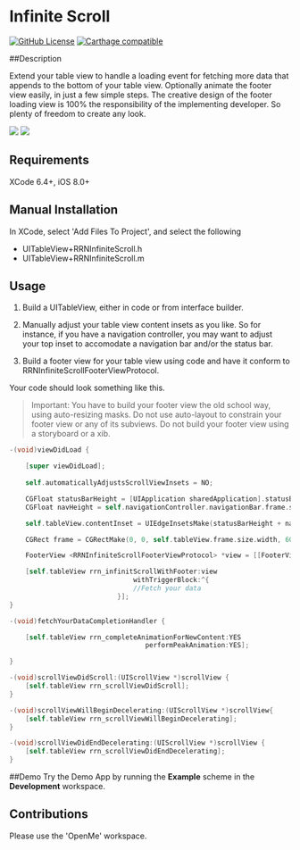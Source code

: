 Infinite Scroll
===============
[![GitHub License](https://img.shields.io/badge/license-MIT-lightgrey.svg)](https://raw.githubusercontent.com/rob-nash/InfiniteScroll/master/Licence.md)
[![Carthage compatible](https://img.shields.io/badge/Carthage-compatible-4BC51D.svg?style=flat)](https://github.com/Carthage/Carthage)

##Description

Extend your table view to handle a loading event for fetching more data that appends to the bottom of your table view. Optionally animate the footer view easily, in just a few simple steps. The creative design of the footer loading view is 100% the responsibility of the implementing developer. So plenty of freedom to create any look.

![](http://i.imgur.com/9XxVQ31.gif?1)
![](http://i.imgur.com/zfHf9vI.gif?1)

## Requirements
XCode 6.4+, iOS 8.0+

## Manual Installation
In XCode, select 'Add Files To Project', and select the following

* UITableView+RRNInfiniteScroll.h
* UITableView+RRNInfiniteScroll.m

## Usage
1. Build a UITableView, either in code or from interface builder.

2. Manually adjust your table view content insets as you like. So for instance, if you have a navigation controller, you may want to adjust your top inset to accomodate a navigation bar and/or the status bar.

3. Build a footer view for your table view using code and have it conform to RRNInfiniteScrollFooterViewProtocol.

Your code should look something like this.

>Important: You have to build your footer view the old school way, using auto-resizing masks. Do not use auto-layout to constrain your footer view or any of its subviews. Do not build your footer view using a storyboard or a xib.

```objective-c
-(void)viewDidLoad {

    [super viewDidLoad];
    
    self.automaticallyAdjustsScrollViewInsets = NO;

    CGFloat statusBarHeight = [UIApplication sharedApplication].statusBarFrame.size.height;
    CGFloat navHeight = self.navigationController.navigationBar.frame.size.height;

    self.tableView.contentInset = UIEdgeInsetsMake(statusBarHeight + navHeight, 0, 0, 0);

    CGRect frame = CGRectMake(0, 0, self.tableView.frame.size.width, 60.0f);

    FooterView <RRNInfiniteScrollFooterViewProtocol> *view = [[FooterView alloc] initWithFrame:frame];

    [self.tableView rrn_infinitScrollWithFooter:view
                               withTriggerBlock:^{
                               //Fetch your data
                           }];
}

-(void)fetchYourDataCompletionHandler {

    [self.tableView rrn_completeAnimationForNewContent:YES
                                  performPeakAnimation:YES];

}

-(void)scrollViewDidScroll:(UIScrollView *)scrollView {
    [self.tableView rrn_scrollViewDidScroll];
}

-(void)scrollViewWillBeginDecelerating:(UIScrollView *)scrollView{
    [self.tableView rrn_scrollViewWillBeginDecelerating];
}

-(void)scrollViewDidEndDecelerating:(UIScrollView *)scrollView {
    [self.tableView rrn_scrollViewDidEndDecelerating];
}
```

##Demo
Try the Demo App by running the **Example** scheme in the **Development** workspace.

## Contributions
Please use the 'OpenMe' workspace.